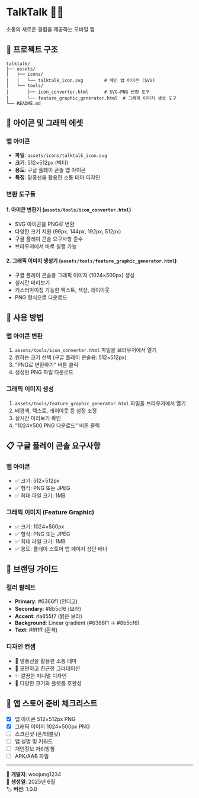 # TalkTalk 📱💬

소통의 새로운 경험을 제공하는 모바일 앱

## 📁 프로젝트 구조

```
talktalk/
├── assets/
│   ├── icons/
│   │   └── talktalk_icon.svg        # 메인 앱 아이콘 (SVG)
│   └── tools/
│       ├── icon_converter.html      # SVG→PNG 변환 도구
│       └── feature_graphic_generator.html  # 그래픽 이미지 생성 도구
└── README.md
```

## 🎨 아이콘 및 그래픽 에셋

### 앱 아이콘
- **파일**: `assets/icons/talktalk_icon.svg`
- **크기**: 512×512px (벡터)
- **용도**: 구글 플레이 콘솔 앱 아이콘
- **특징**: 말풍선을 활용한 소통 테마 디자인

### 변환 도구들

#### 1. 아이콘 변환기 (`assets/tools/icon_converter.html`)
- SVG 아이콘을 PNG로 변환
- 다양한 크기 지원 (96px, 144px, 192px, 512px)
- 구글 플레이 콘솔 요구사항 준수
- 브라우저에서 바로 실행 가능

#### 2. 그래픽 이미지 생성기 (`assets/tools/feature_graphic_generator.html`)
- 구글 플레이 콘솔용 그래픽 이미지 (1024×500px) 생성
- 실시간 미리보기
- 커스터마이징 가능한 텍스트, 색상, 레이아웃
- PNG 형식으로 다운로드

## 🚀 사용 방법

### 앱 아이콘 변환
1. `assets/tools/icon_converter.html` 파일을 브라우저에서 열기
2. 원하는 크기 선택 (구글 플레이 콘솔용: 512×512px)
3. "PNG로 변환하기" 버튼 클릭
4. 생성된 PNG 파일 다운로드

### 그래픽 이미지 생성
1. `assets/tools/feature_graphic_generator.html` 파일을 브라우저에서 열기
2. 배경색, 텍스트, 레이아웃 등 설정 조정
3. 실시간 미리보기 확인
4. "1024×500 PNG 다운로드" 버튼 클릭

## 📋 구글 플레이 콘솔 요구사항

### 앱 아이콘
- ✅ 크기: 512×512px
- ✅ 형식: PNG 또는 JPEG
- ✅ 최대 파일 크기: 1MB

### 그래픽 이미지 (Feature Graphic)
- ✅ 크기: 1024×500px
- ✅ 형식: PNG 또는 JPEG  
- ✅ 최대 파일 크기: 1MB
- ✅ 용도: 플레이 스토어 앱 페이지 상단 배너

## 🎯 브랜딩 가이드

### 컬러 팔레트
- **Primary**: #6366f1 (인디고)
- **Secondary**: #8b5cf6 (보라)
- **Accent**: #a855f7 (밝은 보라)
- **Background**: Linear gradient (#6366f1 → #8b5cf6)
- **Text**: #ffffff (흰색)

### 디자인 컨셉
- 💬 말풍선을 활용한 소통 테마
- 🎨 모던하고 친근한 그라데이션
- ✨ 깔끔한 미니멀 디자인
- 🔄 다양한 크기와 플랫폼 호환성

## 📱 앱 스토어 준비 체크리스트

- [x] 앱 아이콘 512×512px PNG
- [x] 그래픽 이미지 1024×500px PNG
- [ ] 스크린샷 (폰/태블릿)
- [ ] 앱 설명 및 키워드
- [ ] 개인정보 처리방침
- [ ] APK/AAB 파일

---

🔧 **개발자**: woojung1234  
📅 **생성일**: 2025년 6월  
🏷️ **버전**: 1.0.0